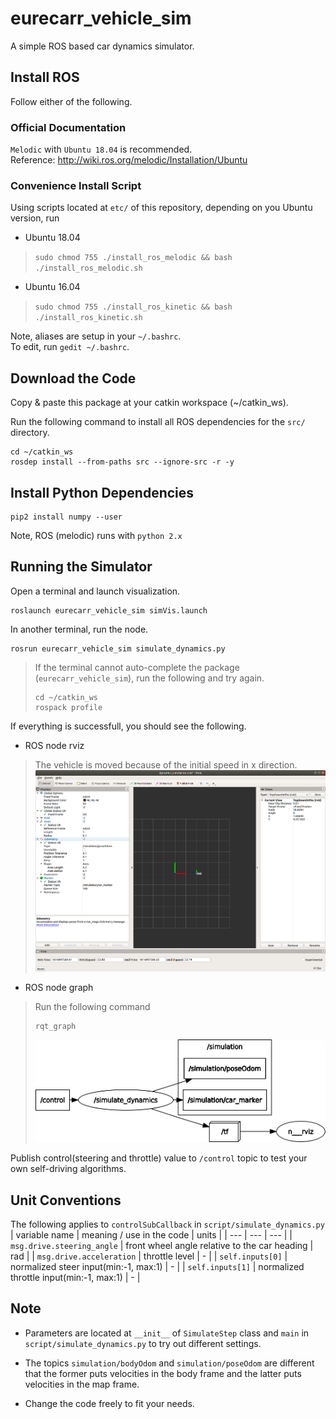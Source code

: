 # eurecarr_vehicle_sim

A simple ROS based car dynamics simulator.

## Install ROS

Follow either of the following.

### Official Documentation

`Melodic` with `Ubuntu 18.04` is recommended.\
Reference: http://wiki.ros.org/melodic/Installation/Ubuntu

### Convenience Install Script
Using scripts located at `etc/` of this repository, depending on you Ubuntu version, run

- Ubuntu 18.04
> `sudo chmod 755 ./install_ros_melodic && bash ./install_ros_melodic.sh`
- Ubuntu 16.04
> `sudo chmod 755 ./install_ros_kinetic && bash ./install_ros_kinetic.sh`

Note, aliases are setup in your `~/.bashrc`.\
To edit, run `gedit ~/.bashrc`.

## Download the Code

Copy & paste this package at your catkin workspace (~/catkin_ws).

Run the following command to install all ROS dependencies for the `src/` directory.
```
cd ~/catkin_ws
rosdep install --from-paths src --ignore-src -r -y
```

## Install Python Dependencies

```
pip2 install numpy --user
```
Note, ROS (melodic) runs with `python 2.x`


## Running the Simulator

Open a terminal and launch visualization.
```
roslaunch eurecarr_vehicle_sim simVis.launch
```

In another terminal, run the node.
```
rosrun eurecarr_vehicle_sim simulate_dynamics.py
```

> If the terminal cannot auto-complete the package (`eurecarr_vehicle_sim`), run the following and try again.
> ```
> cd ~/catkin_ws
> rospack profile
> ```

If everything is successfull, you should see the following.
- ROS node rviz
> The vehicle is moved because of the initial speed in x direction.\
> ![rviz](etc/dynamics_sim_rviz.png)

- ROS node graph
> Run the following command
> ```
> rqt_graph
> ```
> ![rqt_graph](etc/dynamics_sim_rqt_graph.png)

Publish control(steering and throttle) value to `/control` topic to test your own self-driving algorithms.

## Unit Conventions
The following applies to `controlSubCallback` in `script/simulate_dynamics.py`
| variable name | meaning / use in the code | units |
| ---           | ---     | ---   |
| `msg.drive.steering_angle` | front wheel angle relative to the car heading | rad |
| `msg.drive.acceleration`   | throttle level | - |
| `self.inputs[0]`           | normalized steer input(min:-1, max:1) | - |
| `self.inputs[1]`           | normalized throttle input(min:-1, max:1) | - |

## Note

- Parameters are located at `__init__` of `SimulateStep` class and `main` in `script/simulate_dynamics.py` to try out different settings.

- The topics `simulation/bodyOdom` and `simulation/poseOdom` are different that the former puts velocities in the body frame and the latter puts velocities in the map frame.

- Change the code freely to fit your needs.